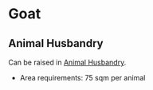 # Goat

## Animal Husbandry

Can be raised in [Animal Husbandry]().

* Area requirements: 75 sqm per animal
